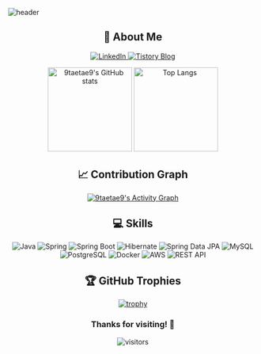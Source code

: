<!-- Header Image -->
![header](https://capsule-render.vercel.app/api?type=waving&color=gradient&color0=ff2079&color1=21d4fd&text=Welcome%20to%20TaeHyoun's%20GitHub%20👋&animation=twinkling&fontSize=40&fontAlignY=35&fontAlign=50&height=200)

<div align="center">
  
  ## 🚀 About Me
  
  <p>
    <a href="https://www.linkedin.com/in/taehyoun-kim-9taetae9/">
      <img src="https://img.shields.io/badge/LinkedIn-0077B5?style=for-the-badge&logo=linkedin&logoColor=white" alt="LinkedIn">
    </a>
    <a href="https://9taetae9.tistory.com/">
      <img src="https://img.shields.io/badge/Tistory-000000?style=for-the-badge&logo=tistory&logoColor=white" alt="Tistory Blog">
    </a>
  </p>
  
</div>

<div align="center">
  <img src="https://github-readme-stats.vercel.app/api?username=9taetae9&count_private=true&show_icons=true&theme=radical&bg_color=0D1117&title_color=ff2079&icon_color=21d4fd&text_color=FFFFFF&border_color=21d4fd" alt="9taetae9's GitHub stats" height="170">
  <img src="https://github-readme-stats.vercel.app/api/top-langs/?username=9taetae9&layout=compact&theme=radical&bg_color=0D1117&title_color=ff2079&text_color=FFFFFF&border_color=21d4fd" alt="Top Langs" height="170">
</div>

<!-- GitHub Activity Graph -->
<div align="center">
  
  ## 📈 Contribution Graph
  
  [![9taetae9's Activity Graph](https://github-readme-activity-graph.vercel.app/graph/?username=9taetae9&bg_color=0D1117&color=21d4fd&line=ff2079&point=FFFFFF&hide_border=true)](https://github.com/ashutosh00710/github-readme-activity-graph)
</div>

<!-- Skills -->
<div align="center">
  
  ## 💻 Skills

  ![Java](https://img.shields.io/badge/Java-ED8B00?style=for-the-badge&logo=openjdk&logoColor=white)
  ![Spring](https://img.shields.io/badge/Spring-6DB33F?style=for-the-badge&logo=spring&logoColor=white)
  ![Spring Boot](https://img.shields.io/badge/Spring_Boot-6DB33F?style=for-the-badge&logo=springboot&logoColor=white)
  ![Hibernate](https://img.shields.io/badge/Hibernate-59666C?style=for-the-badge&logo=hibernate&logoColor=white)
  ![Spring Data JPA](https://img.shields.io/badge/Spring_Data_JPA-6DB33F?style=for-the-badge&logo=spring&logoColor=white)
  ![MySQL](https://img.shields.io/badge/MySQL-4479A1?style=for-the-badge&logo=mysql&logoColor=white)
  ![PostgreSQL](https://img.shields.io/badge/PostgreSQL-316192?style=for-the-badge&logo=postgresql&logoColor=white)
  ![Docker](https://img.shields.io/badge/Docker-2496ED?style=for-the-badge&logo=docker&logoColor=white)
  ![AWS](https://img.shields.io/badge/AWS-232F3E?style=for-the-badge&logo=amazon-aws&logoColor=white)
  ![REST API](https://img.shields.io/badge/REST_API-FF6C37?style=for-the-badge&logo=postman&logoColor=white)
</div>

<!-- Recent Projects 
<div align="center">
  
  ## 🔭 Featured Projects
  
  <a href="https://github.com/9taetae9/your-project-1">
    <img src="https://github-readme-stats.vercel.app/api/pin/?username=9taetae9&repo=your-project-1&theme=radical&bg_color=0D1117&title_color=ff2079&icon_color=21d4fd&text_color=FFFFFF&border_color=21d4fd" />
  </a>
  <a href="https://github.com/9taetae9/your-project-2">
    <img src="https://github-readme-stats.vercel.app/api/pin/?username=9taetae9&repo=your-project-2&theme=radical&bg_color=0D1117&title_color=ff2079&icon_color=21d4fd&text_color=FFFFFF&border_color=21d4fd" />
  </a>
</div> -->

<!-- GitHub Profile Trophy -->
<div align="center">
  
  ## 🏆 GitHub Trophies
  
  [![trophy](https://github-profile-trophy.vercel.app/?username=9taetae9&theme=discord&row=1&column=6&margin-w=15&no-frame=true)](https://github.com/ryo-ma/github-profile-trophy)
</div>

<!-- Footer -->
<div align="center">
  
  ### Thanks for visiting! 👋
  
  ![visitors](https://visitor-badge.laobi.icu/badge?page_id=9taetae9.9taetae9)
</div>
